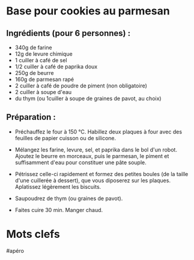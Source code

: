 Base pour cookies au parmesan
=================

Ingrédients (pour 6 personnes) :
----------------------------

- 340g de farine
- 12g de levure chimique
- 1 cuiller à café de sel
- 1/2 cuiller à café de paprika doux
- 250g de beurre
- 160g de parmesan rapé
- 2 cuiller à café de poudre de piment (non obligatoire)
- 2 cuiller à soupe d'eau
- du thym (ou 1cuiller à soupe de graines de pavot, au choix)

Préparation :
-------------

* Préchauffez le four à 150 °C. Habillez deux plaques à four 
avec des feuilles de papier cuisson ou de silicone.

* Mélangez les farine, levure, sel, et paprika dans le bol d'un robot. 
Ajoutez le beurre en morceaux, puis le parmesan, le piment et 
suffisamment d'eau pour constituer une pâte souple.

* Pétrissez celle-ci rapidement et formez des petites boules (de la 
taille d'une cuillerée à dessert), que vous diposerez sur les plaques. 
Aplatissez légèrement les biscuits. 

* Saupoudrez de thym (ou graines de pavot).

* Faites cuire 30 min. Manger chaud.

Mots clefs
==========

#apéro
